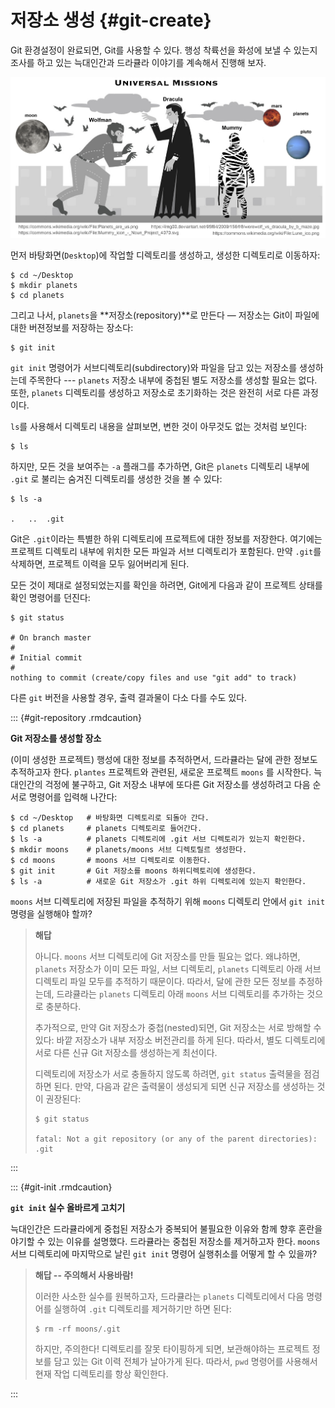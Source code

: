 
# 저장소 생성 {#git-create}


Git 환경설정이 완료되면, Git를 사용할 수 있다. 
행성 착륙선을 화성에 보낼 수 있는지 조사를 하고 있는 늑대인간과 드라큘라 이야기를 계속해서 진행해 보자.

![motivatingexample](assets/images/git/motivatingexample.png)

먼저 바탕화면(`Desktop`)에 작업할 디렉토리를 생성하고, 생성한 디렉토리로 이동하자:

```
$ cd ~/Desktop
$ mkdir planets
$ cd planets
```

그리고 나서, `planets`을 **저장소(repository)**로 만든다 &mdash; 
저장소는 Git이 파일에 대한 버젼정보를 저장하는 장소다:

```
$ git init
```


`git init` 명령어가 서브디렉토리(subdirectory)와 파일을 담고 있는 저장소를 생성하는데 주목한다 ---
`planets` 저장소 내부에 중첩된 별도 저장소를 생성할 필요는 없다.
또한, `planets` 디렉토리를 생성하고 저장소로 초기화하는 것은 완전히 서로 다른 과정이다.

`ls`를 사용해서 디렉토리 내용을 살펴보면, 변한 것이 아무것도 없는 것처럼 보인다:

```
$ ls
```


하지만, 모든 것을 보여주는 `-a` 플래그를 추가하면, 
Git은 `planets` 디렉토리 내부에 `.git` 로 불리는 숨겨진 디렉토리를 생성한 것을 볼 수 있다:


```
$ ls -a

.	..	.git
```

Git은 `.git`이라는 특별한 하위 디렉토리에 프로젝트에 대한 정보를 저장한다. 
여기에는 프로젝트 디렉토리 내부에 위치한 모든 파일과 서브 디렉토리가 포함된다.
만약 `.git`를 삭제하면, 프로젝트 이력을 모두 잃어버리게 된다.

모든 것이 제대로 설정되었는지를 확인을 하려면,
Git에게 다음과 같이 프로젝트 상태를 확인 명령어를 던진다:


```
$ git status

# On branch master
#
# Initial commit
#
nothing to commit (create/copy files and use "git add" to track)
```


다른 `git` 버전을 사용할 경우, 출력 결과물이 다소 다를 수도 있다.

::: {#git-repository .rmdcaution}

**Git 저장소를 생성할 장소**

(이미 생성한 프로젝트) 행성에 대한 정보를 추적하면서,
드라큘라는 달에 관한 정보도 추적하고자 한다.
`plantes` 프로젝트와 관련된, 새로운 프로젝트 `moons` 를 시작한다.
늑대인간의 걱정에 불구하고, Git 저장소 내부에 또다른 Git 저장소를 생성하려고 
다음 순서로 명령어를 입력해 나간다:

```
$ cd ~/Desktop   # 바탕화면 디렉토리로 되돌아 간다.
$ cd planets     # planets 디렉토리로 들어간다.
$ ls -a          # planets 디렉토리에 .git 서브 디렉토리가 있는지 확인한다.
$ mkdir moons    # planets/moons 서브 디렉토릴르 생성한다.
$ cd moons       # moons 서브 디렉토리로 이동한다.
$ git init       # Git 저장소를 moons 하위디렉토리에 생성한다.
$ ls -a          # 새로운 Git 저장소가 .git 하위 디렉토리에 있는지 확인한다.
```

`moons` 서브 디렉토리에 저장된 파일을 추적하기 위해
`moons` 디렉토리 안에서 `git init` 명령을 실행해야 할까?

> **해답**
>
> 아니다. `moons` 서브 디렉토리에 Git 저장소를 만들 필요는 없다.
> 왜냐하면, `planets` 저장소가 이미 모든 파일, 서브 디렉토리, `planets` 디렉토리
> 아래 서브 디렉토리 파일 모두를 추적하기 때문이다.
> 따라서, 달에 관한 모든 정보를 추정하는데, 드랴큘라는 `planets` 디렉토리 아래
> `moons` 서브 디렉토리를 추가하는 것으로 충분하다.
> 
> 추가적으로, 만약 Git 저장소가 중첩(nested)되면, Git 저장소는 서로 방해할 수 있다:
> 바깥 저장소가 내부 저장소 버전관리를 하게 된다.
> 따라서, 별도 디렉토리에 서로 다른 신규 Git 저장소를 생성하는게 최선이다.
> 
> 디렉토리에 저장소가 서로 충돌하지 않도록 하려면, `git status` 출력물을 점검하면 된다.
> 만약, 다음과 같은 출력물이 생성되게 되면 신규 저장소를 생성하는 것이 권장된다:
>
> ```
> $ git status
> 
> fatal: Not a git repository (or any of the parent directories): .git
> ```

:::

::: {#git-init .rmdcaution}

**`git init` 실수 올바르게 고치기**

늑대인간은 드라큘라에게 중첩된 저장소가 중복되어 불필요한 이유와 함께 향후 혼란을 야기할 수 있는 
이유를 설명했다. 드라큘라는 중첩된 저장소를 제거하고자 한다. 
`moons` 서브 디렉토리에 마지막으로 날린 `git init` 명령어 실행취소를 어떻게 할 수 있을까?

> **해답 -- 주의해서 사용바람!**
>
> 이러한 사소한 실수를 원복하고자, 드라큘라는 `planets` 디렉토리에서 다음 명령어를 실행하여 
> `.git` 디렉토리를 제거하기만 하면 된다:
>
> ```
> $ rm -rf moons/.git
> ```
>
> 하지만, 주의한다! 디렉토리를 잘못 타이핑하게 되면, 보관해야하는 프로젝트 정보를 담고 있는 
> Git 이력 전체가 날아가게 된다. 따라서,  `pwd` 명령어를 사용해서 현재 작업 디렉토리를 항상 확인한다.

:::
